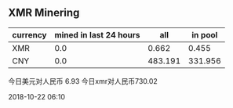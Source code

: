 ## XMR Minering

|currency|mined in last 24 hours|all|in pool|
|---|---|---|---|
|XMR|0.0|0.662|0.455|
|CNY|0.0|483.191|331.956|

今日美元对人民币 6.93	今日xmr对人民币730.02


2018-10-22 06:10